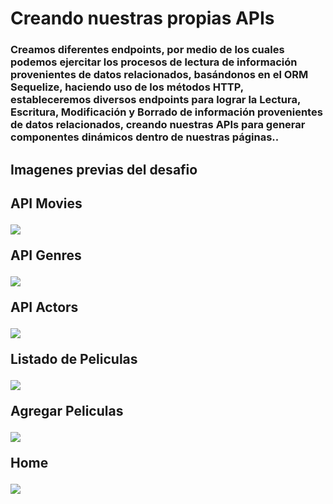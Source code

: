 # Creando nuestras propias APIs

<h3>Creamos diferentes endpoints, por medio de los cuales podemos ejercitar los procesos de lectura de información provenientes de datos relacionados, basándonos en el ORM Sequelize, haciendo uso de los métodos HTTP, estableceremos diversos endpoints para lograr la Lectura, Escritura, Modificación y Borrado de información provenientes de datos relacionados,
creando nuestras APIs para generar componentes dinámicos dentro de nuestras páginas..</h3>

<h2>Imagenes previas del desafio<h2>

<p>API Movies</p>
<img src="https://github.com/victoriadaluz/entregable-APIs/blob/master/public/img/apiMovies.png">

<p>API Genres</p>
<img src="https://github.com/victoriadaluz/entregable-APIs/blob/master/public/img/apiGenres.png">

<p>API Actors</p>
<img src="https://github.com/victoriadaluz/entregable-APIs/blob/master/public/img/apiActors.png">

<p>Listado de Peliculas</p>
<img src="https://github.com/victoriadaluz/entregable-APIs/blob/master/public/img/movies.png">

<p>Agregar Peliculas </p>
<img src="https://github.com/victoriadaluz/entregable-APIs/blob/master/public/img/add.png">

<p>Home</p>
<img src="https://github.com/victoriadaluz/entregable-APIs/blob/master/public/img/home.png">


